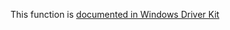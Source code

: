 This function is [documented in Windows Driver Kit](https://learn.microsoft.com/en-us/windows-hardware/drivers/ddi/wdm/nf-wdm-rtlintptrtounicodestring)
